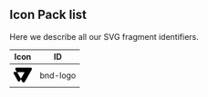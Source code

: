  ## Icon Pack list

  Here we describe all our SVG fragment identifiers. 
  
  
  
  
| Icon                  | ID       |
| --------------------- | -------- |
| ![](svg/bnd-logo.svg) | bnd-logo |
